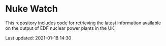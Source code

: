 # Nuke Watch

This repository includes code for retrieving the latest information available on the output of EDF nuclear power plants in the UK.

Last updated: 2021-01-18 14:30